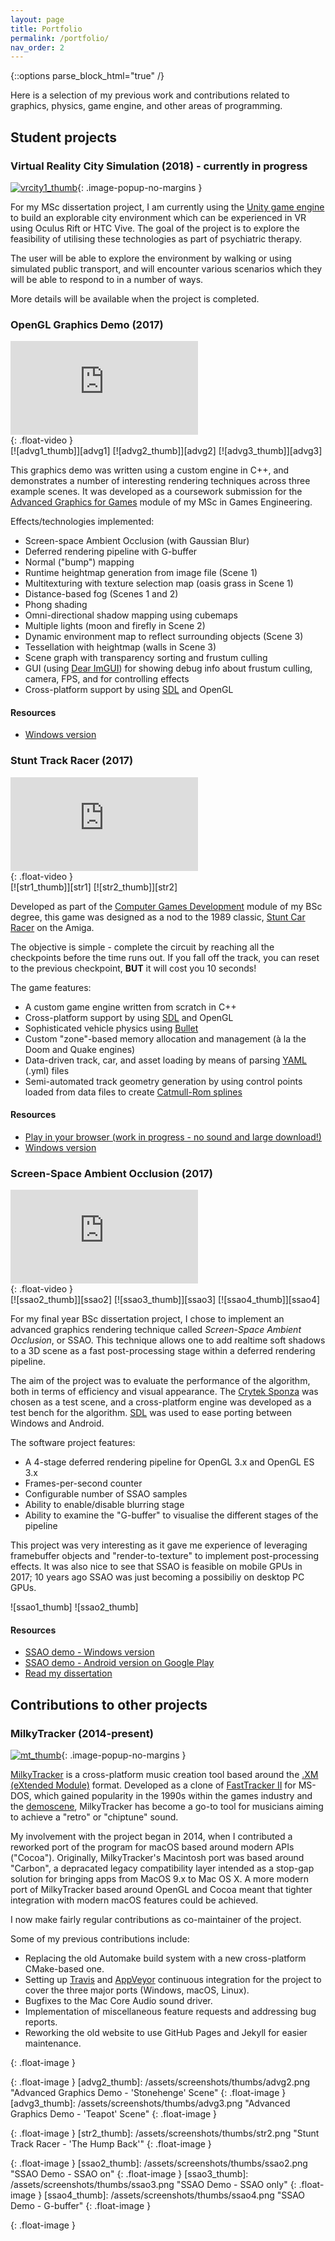 ```yaml
---
layout: page
title: Portfolio
permalink: /portfolio/
nav_order: 2
---
```


{::options parse_block_html="true" /}

Here is a selection of my previous work and contributions related to graphics, physics, game engine, and other areas of programming.

## Student projects

### Virtual Reality City Simulation (2018) - currently in progress

[![vrcity1_thumb]][vrcity1]{: .image-popup-no-margins }

For my MSc dissertation project, I am currently using the [Unity game engine][unity] to build an explorable city environment which can be experienced in VR using Oculus Rift or HTC Vive. The goal of the project is to explore the feasibility of utilising these technologies as part of psychiatric therapy.

The user will be able to explore the environment by walking or using simulated public transport, and will encounter various scenarios which they will be able to respond to in a number of ways.

More details will be available when the project is completed.

### OpenGL Graphics Demo (2017)

<div>
<iframe src="https://www.youtube.com/embed/HmmcYdPmeSk" frameborder="0" allowfullscreen></iframe>
</div>
{: .float-video }

<div class="gallery">
[![advg1_thumb]][advg1]
[![advg2_thumb]][advg2]
[![advg3_thumb]][advg3]
</div>

This graphics demo was written using a custom engine in C++, and demonstrates a number of interesting rendering techniques across three example scenes. It was developed as a coursework submission for the [Advanced Graphics for Games] module of my MSc in Games Engineering.

Effects/technologies implemented:

   * Screen-space Ambient Occlusion (with Gaussian Blur)
   * Deferred rendering pipeline with G-buffer
   * Normal ("bump") mapping
   * Runtime heightmap generation from image file (Scene 1)
   * Multitexturing with texture selection map (oasis grass in Scene 1)
   * Distance-based fog (Scenes 1 and 2)
   * Phong shading
   * Omni-directional shadow mapping using cubemaps
   * Multiple lights (moon and firefly in Scene 2)
   * Dynamic environment map to reflect surrounding objects (Scene 3)
   * Tessellation with heightmap (walls in Scene 3)
   * Scene graph with transparency sorting and frustum culling
   * GUI (using [Dear ImGUI][imgui]) for showing debug info about frustum culling, camera, FPS, and for controlling effects
   * Cross-platform support by using [SDL][sdl] and OpenGL

#### Resources

  * [Windows version](/assets/files/advg-win.zip)

### Stunt Track Racer (2017)

<div>
<iframe src="https://www.youtube.com/embed/AejAfFN0S30" frameborder="0" allowfullscreen></iframe>
</div>
{: .float-video }

<div class="gallery">
[![str1_thumb]][str1]
[![str2_thumb]][str2]
</div>

Developed as part of the [Computer Games Development] module of my BSc degree, this game was designed as a nod to the 1989 classic, [Stunt Car Racer](http://gamesnostalgia.com/en/game/stunt-track-racer) on the Amiga.

The objective is simple - complete the circuit by reaching all the checkpoints before the time runs out. If you fall off the track, you can reset to the previous checkpoint, __BUT__ it will cost you 10 seconds!
 
The game features:
  * A custom game engine written from scratch in C++
  * Cross-platform support by using [SDL][sdl] and OpenGL
  * Sophisticated vehicle physics using [Bullet][bullet]
  * Custom "zone"-based memory allocation and management (à la the Doom and Quake engines)
  * Data-driven track, car, and asset loading by means of parsing [YAML](http://yaml.org/) (.yml) files
  * Semi-automated track geometry generation by using control points loaded from data files to create [Catmull-Rom splines](https://en.wikipedia.org/wiki/Centripetal_Catmull%E2%80%93Rom_spline)

#### Resources

  * [Play in your browser (work in progress - no sound and large download!)](http://lavaburn.untergrund.net/str)
  * [Windows version](/assets/files/str-win.zip)

### Screen-Space Ambient Occlusion (2017)

<div>
<iframe src="https://www.youtube.com/embed/4wx3VB-fdTE" frameborder="0" allowfullscreen></iframe>
</div>
{: .float-video }
<div class="gallery">
[![ssao2_thumb]][ssao2]
[![ssao3_thumb]][ssao3]
[![ssao4_thumb]][ssao4]
</div>

For my final year BSc dissertation project, I chose to implement an advanced graphics rendering technique called _Screen-Space Ambient Occlusion_, or SSAO. This technique allows one to add realtime soft shadows to a 3D scene as a fast post-processing stage within a deferred rendering pipeline.

The aim of the project was to evaluate the performance of the algorithm, both in terms of efficiency and visual appearance. The [Crytek Sponza](http://g3d.cs.williams.edu/g3d/data10/index.html) was chosen as a test scene, and a cross-platform engine was developed as a test bench for the algorithm. [SDL][sdl] was used to ease porting between Windows and Android.

The software project features:
  * A 4-stage deferred rendering pipeline for OpenGL 3.x and OpenGL ES 3.x
  * Frames-per-second counter
  * Configurable number of SSAO samples
  * Ability to enable/disable blurring stage
  * Ability to examine the "G-buffer" to visualise the different stages of the pipeline

This project was very interesting as it gave me experience of leveraging framebuffer objects and "render-to-texture" to implement post-processing effects. It was also nice to see that SSAO is feasible on mobile GPUs in 2017; 10 years ago SSAO was just becoming a possibiliy on desktop PC GPUs.

<div id="ssao" class="twentytwenty-container">
![ssao1_thumb]
![ssao2_thumb]
</div>

#### Resources

  * [SSAO demo - Windows version](/assets/files/ssao-win.zip)
  * [SSAO demo - Android version on Google Play](https://play.google.com/store/apps/details?id=org.dwhinham.ssaodemo)
  * [Read my dissertation][dissertation_pdf]

## Contributions to other projects

### MilkyTracker (2014-present)

[![mt_thumb]][mt]{: .image-popup-no-margins }

[MilkyTracker] is a cross-platform music creation tool based around the [.XM (eXtended Module)] format. Developed as a clone of [FastTracker II](https://en.wikipedia.org/wiki/FastTracker_2) for MS-DOS, which gained popularity in the 1990s within the games industry and the [demoscene], MilkyTracker has become a go-to tool for musicians aiming to achieve a "retro" or "chiptune" sound.

My involvement with the project began in 2014, when I contributed a reworked port of the program for macOS based around modern APIs ("Cocoa"). Originally, MilkyTracker's Macintosh port was based around "Carbon", a depracated legacy compatibility layer intended as a stop-gap solution for bringing apps from MacOS 9.x to Mac OS X. A more modern port of MilkyTracker based around OpenGL and Cocoa meant that tighter integration with modern macOS features could be achieved.

I now make fairly regular contributions as co-maintainer of the project.

Some of my previous contributions include:
  * Replacing the old Automake build system with a new cross-platform CMake-based one.
  * Setting up [Travis] and [AppVeyor] continuous integration for the project to cover the three major ports (Windows, macOS, Linux).
  * Bugfixes to the Mac Core Audio sound driver.
  * Implementation of miscellaneous feature requests and addressing bug reports.
  * Reworking the old website to use GitHub Pages and Jekyll for easier maintenance.

<script>
$(document).ready(function() {
	$('.gallery').magnificPopup({
		delegate: 'a',
		type: 'image',
		closeOnContentClick: false,
		closeBtnInside: false,
		mainClass: 'mfp-with-zoom mfp-img-mobile',
		image: {
			verticalFit: true
		},
		gallery: {
			enabled: true
		},
		zoom: {
			enabled: true,
			duration: 300
		}
	});

	$('.image-popup-no-margins').magnificPopup({
		type: 'image',
		closeOnContentClick: true,
		closeBtnInside: false,
		fixedContentPos: true,
		mainClass: 'mfp-no-margins mfp-with-zoom',
		image: {
			verticalFit: true
		},
		zoom: {
			enabled: true,
			duration: 300
		}
	});
});

$(window).on('load', function() {
	$('#ssao').twentytwenty({
		default_offset_pct: 0.5,
		before_label: 'No SSAO',
		after_label: 'SSAO enabled, 8 samples',
		click_to_move: true 
	});
});
</script>

[vrcity1]: /assets/screenshots/vrcity1.png "VR City Simulation - Bus Stop"

[vrcity1_thumb]: /assets/screenshots/thumbs/vrcity1.png "VR City Simulation - Bus Stop"
{: .float-image }

[advg1]: /assets/screenshots/advg1.png "Advanced Graphics Demo - 'Oasis' Scene"
[advg2]: /assets/screenshots/advg2.png "Advanced Graphics Demo - 'Stonehenge' Scene"
[advg3]: /assets/screenshots/advg3.png "Advanced Graphics Demo - 'Teapot' Scene"

[advg1_thumb]: /assets/screenshots/thumbs/advg1.png "Advanced Graphics Demo - 'Oasis' Scene"
{: .float-image }
[advg2_thumb]: /assets/screenshots/thumbs/advg2.png "Advanced Graphics Demo - 'Stonehenge' Scene"
{: .float-image }
[advg3_thumb]: /assets/screenshots/thumbs/advg3.png "Advanced Graphics Demo - 'Teapot' Scene"
{: .float-image }

[str1]: /assets/screenshots/str1.png "Stunt Track Racer - 'A Dead Easy Little Exercise'"
[str2]: /assets/screenshots/str2.png "Stunt Track Racer - 'The Hump Back'"

[str1_thumb]: /assets/screenshots/thumbs/str1.png "Stunt Track Racer - 'A Dead Easy Little Exercise'"
{: .float-image }
[str2_thumb]: /assets/screenshots/thumbs/str2.png "Stunt Track Racer - 'The Hump Back'"
{: .float-image }

[ssao1]: /assets/screenshots/ssao1.png "SSAO Demo - SSAO off"
[ssao2]: /assets/screenshots/ssao2.png "SSAO Demo - SSAO on"
[ssao3]: /assets/screenshots/ssao3.png "SSAO Demo - SSAO only"
[ssao4]: /assets/screenshots/ssao4.png "SSAO Demo - G-buffer"

[ssao1_thumb]: /assets/screenshots/thumbs/ssao1.png "SSAO Demo - SSAO off"
{: .float-image }
[ssao2_thumb]: /assets/screenshots/thumbs/ssao2.png "SSAO Demo - SSAO on"
{: .float-image }
[ssao3_thumb]: /assets/screenshots/thumbs/ssao3.png "SSAO Demo - SSAO only"
{: .float-image }
[ssao4_thumb]: /assets/screenshots/thumbs/ssao4.png "SSAO Demo - G-buffer"
{: .float-image }

[dissertation_pdf]: /assets/docs/dale_whinham_screen_space_secondary_lighting.pdf

[mt]: /assets/screenshots/milkytracker.png "MilkyTracker"

[mt_thumb]: /assets/screenshots/milkytracker.png "MilkyTracker"
{: .float-image }

[unity]: https://unity3d.com
[sdl]: https://www.libsdl.org
[bullet]: http://bulletphysics.org
[imgui]: https://github.com/ocornut/imgui

[Computer Games Development]: https://www.ncl.ac.uk/module-catalogue/module.php?code=CSC3224
[Advanced Graphics for Games]: https://www.ncl.ac.uk/module-catalogue/module.php?code=CSC8502

[.XM (eXtended Module)]: https://en.wikipedia.org/wiki/XM_(file_format)
[demoscene]: https://en.wikipedia.org/wiki/Demoscene
[MilkyTracker]: http://milkytracker.titandemo.org
[Travis]: https://travis-ci.org
[AppVeyor]: https://www.appveyor.com